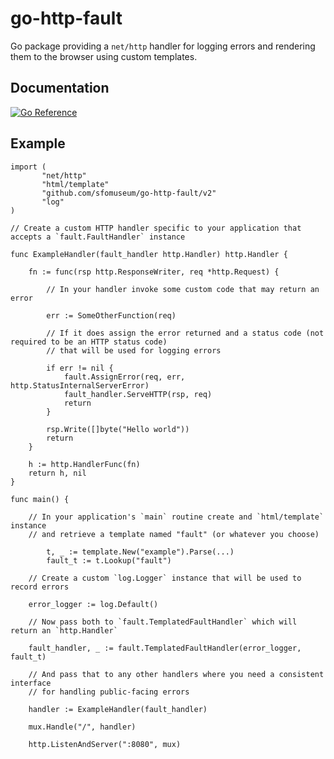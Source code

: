 # go-http-fault

Go package providing a `net/http` handler for logging errors and rendering them to the browser using custom templates.

## Documentation

[![Go Reference](https://pkg.go.dev/badge/github.com/sfomuseum/go-http-fault.svg)](https://pkg.go.dev/github.com/sfomuseum/go-http-fault)

## Example

```
import (
       "net/http"
       "html/template"
       "github.com/sfomuseum/go-http-fault/v2"
       "log"
)

// Create a custom HTTP handler specific to your application that accepts a `fault.FaultHandler` instance

func ExampleHandler(fault_handler http.Handler) http.Handler {

	fn := func(rsp http.ResponseWriter, req *http.Request) {

		// In your handler invoke some custom code that may return an error
		
		err := SomeOtherFunction(req)

		// If it does assign the error returned and a status code (not required to be an HTTP status code)
		// that will be used for logging errors
		
		if err != nil {
			fault.AssignError(req, err, http.StatusInternalServerError)
			fault_handler.ServeHTTP(rsp, req)
			return
		}

		rsp.Write([]byte("Hello world"))
		return
	}

	h := http.HandlerFunc(fn)
	return h, nil
}

func main() {

	// In your application's `main` routine create and `html/template` instance
	// and retrieve a template named "fault" (or whatever you choose)
	
     	t, _ := template.New("example").Parse(...)
        fault_t := t.Lookup("fault")

	// Create a custom `log.Logger` instance that will be used to record errors
	
	error_logger := log.Default()

	// Now pass both to `fault.TemplatedFaultHandler` which will return an `http.Handler`
	
	fault_handler, _ := fault.TemplatedFaultHandler(error_logger, fault_t)

	// And pass that to any other handlers where you need a consistent interface
	// for handling public-facing errors
	
	handler := ExampleHandler(fault_handler)

	mux.Handle("/", handler)

	http.ListenAndServer(":8080", mux)
```